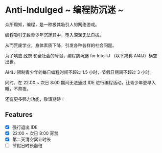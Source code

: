 # Anti-Indulged ~ 编程防沉迷 ~

众所周知，编程，是一种极其吸引人的网络游戏。

编程吸引无数青少年沉迷其中，堕入深渊无法自拔。

从而荒废学业，身体素质下降，引发各种各样的社会问题。

为了响应 [政府](http://www.nppa.gov.cn/nppa/contents/312/74539.shtml) 和全社会的号召，编程防沉迷 for IntelliJ （以下简称 AI4IJ）横空出世。

AI4IJ 限制青少年的每日编程时间不超过 1.5 小时，节假日期间不超过 3 小时。

同时，在 22:00 ~ 次日 8:00 期间无法通过 IDE 进行编程活动，让青少年更早入睡，不熬夜。

还有更多强力功能，敬请期待！ 

## Features

- [x] 强行退出 IDE
- [x] 22:00 ~ 次日 8:00 宵禁
- [x] 第二天清空累计时长
- [ ] 节假日时长翻倍